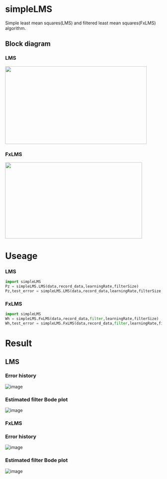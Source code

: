 # simpleLMS
Simple least mean squares(LMS) and filtered least mean squares(FxLMS) algorithm.

## Block diagram
### LMS
<img src=https://github.com/user-attachments/assets/93aeff48-68c7-4b48-9a4e-fe3055fb3403 width="455" height="250"/>


### FxLMS
<img src=https://github.com/user-attachments/assets/3cafdcae-f87f-423d-bcbc-c06f81beca0e width="440" height="245"/>

# Useage
### LMS
```python
import simpleLMS
Pz = simpleLMS.LMS(data,record_data,learningRate,filterSize)
Pz,test_error = simpleLMS.LMS(data,record_data,learningRate,filterSize,True)
```
### FxLMS
```python
import simpleLMS
Wh = simpleLMS.FxLMS(data,record_data,filter,learningRate,filterSize)
Wh,test_error = simpleLMS.FxLMS(data,record_data,filter,learningRate,filterSize,True)
```
# Result
## LMS
### Error history
![image](https://github.com/user-attachments/assets/c3a45b98-7a1f-46fd-b142-5f39ee9adf35)
### Estimated filter Bode plot
![image](https://github.com/user-attachments/assets/7e8885e7-6b22-43ea-bfec-6f1fb369c0df)


### FxLMS
### Error history
![image](https://github.com/user-attachments/assets/1865d56e-1014-40f4-a00d-ec5ae892e68e)
### Estimated filter Bode plot
![image](https://github.com/user-attachments/assets/60150074-d388-4da8-8d7a-6b28e65d09b4)






